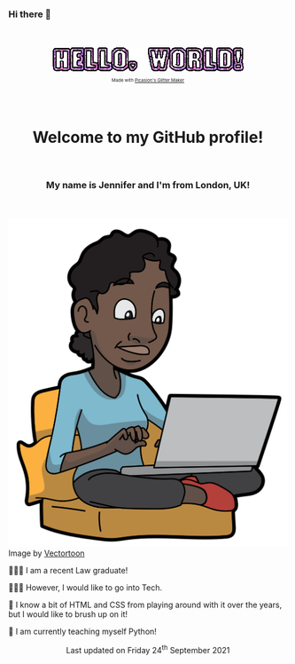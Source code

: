 ### Hi there 👋

<!--
**2kjen/2kjen** is a ✨ _special_ ✨ repository because its `README.md` (this file) appears on your GitHub profile.

Here are some ideas to get you started:

- 🔭 I’m currently working on ...
- 🌱 I’m currently learning ...
- 👯 I’m looking to collaborate on ...
- 🤔 I’m looking for help with ...
- 💬 Ask me about ...
- 📫 How to reach me: ...
- 😄 Pronouns: ...
- ⚡ Fun fact: ...
-->

<!-- "Hello, World!" in purple, glittery text -->
<div align="center">
    <br>
    <br>
    <img src="/assets/helloworld_glitter.gif"/>
    <p style="font-size: 8px">Made with <a href="https://picasion.com/glitter-maker/">Picasion's Glitter Maker</a></p>
    <br>
    <br>
</div>

<!-- Introducing myself -->
<div align="center">
    <h1>Welcome to my GitHub profile!</h1>
    <br>
    <h3>My name is Jennifer and I'm from London, UK!</h3>
    <br>
    <br>
</div>

<!-- Why I'm Here -->
<div>
    <img src="/assets/black_woman_laptop.png"/>
        <figcaption> Image by <a href="https://commons.wikimedia.org/wikiFile:Cartoon_Black_Woman_Using_A_Laptop_At_Home.svg">Vectortoon</a><figcaption>
    </figure>
    <p> 👩🏾‍🎓 I am a recent Law graduate! </p>
    <p> 👩🏿‍💻 However, I would like to go into Tech. </p>
    <p> 🎨 I know a bit of HTML and CSS from playing around with it over the years, but I would like to brush up on it!</p>
    <p> 🐍 I am currently teaching myself Python! </p>
</div>

<!-- Last Updated -->
<div align="center">
    <p> Last updated on Friday 24<sup>th</sup> September 2021 </p>
</div>
